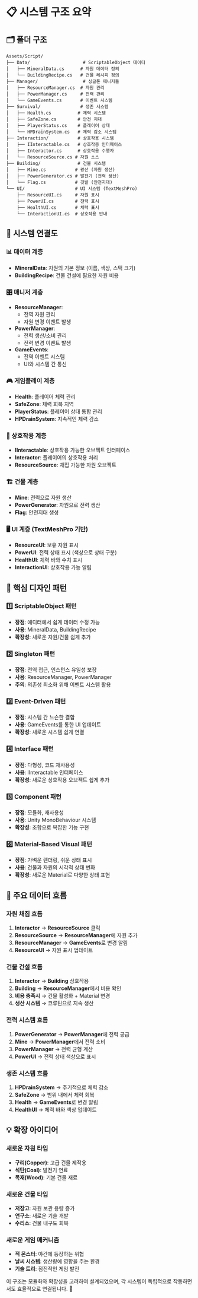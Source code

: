 # 📋 시스템 구조 요약

## 🗂️ 폴더 구조
```
Assets/Script/
├── Data/                    # ScriptableObject 데이터
│   ├── MineralData.cs      # 자원 데이터 정의
│   └── BuildingRecipe.cs   # 건물 레시피 정의
├── Manager/                 # 싱글톤 매니저들
│   ├── ResourceManager.cs  # 자원 관리
│   ├── PowerManager.cs     # 전력 관리
│   └── GameEvents.cs       # 이벤트 시스템
├── Survival/               # 생존 시스템
│   ├── Health.cs          # 체력 시스템
│   ├── SafeZone.cs        # 안전 지대
│   ├── PlayerStatus.cs    # 플레이어 상태
│   └── HPDrainSystem.cs   # 체력 감소 시스템
├── Interaction/           # 상호작용 시스템
│   ├── IInteractable.cs   # 상호작용 인터페이스
│   ├── Interactor.cs      # 상호작용 수행자
│   └── ResourceSource.cs # 자원 소스
├── Building/              # 건물 시스템
│   ├── Mine.cs           # 광산 (자원 생산)
│   ├── PowerGenerator.cs # 발전기 (전력 생산)
│   └── Flag.cs           # 깃발 (안전지대)
└── UI/                   # UI 시스템 (TextMeshPro)
    ├── ResourceUI.cs     # 자원 표시
    ├── PowerUI.cs        # 전력 표시
    ├── HealthUI.cs       # 체력 표시
    └── InteractionUI.cs  # 상호작용 안내
```

## 🔗 시스템 연결도

### 📊 데이터 계층
- **MineralData**: 자원의 기본 정보 (이름, 색상, 스택 크기)
- **BuildingRecipe**: 건물 건설에 필요한 자원 비용

### 🎛️ 매니저 계층
- **ResourceManager**: 
  - 전역 자원 관리
  - 자원 변경 이벤트 발생
- **PowerManager**: 
  - 전력 생산/소비 관리
  - 전력 변경 이벤트 발생
- **GameEvents**: 
  - 전역 이벤트 시스템
  - UI와 시스템 간 통신

### 🎮 게임플레이 계층
- **Health**: 플레이어 체력 관리
- **SafeZone**: 체력 회복 지역
- **PlayerStatus**: 플레이어 상태 통합 관리
- **HPDrainSystem**: 지속적인 체력 감소

### 🤝 상호작용 계층
- **IInteractable**: 상호작용 가능한 오브젝트 인터페이스
- **Interactor**: 플레이어의 상호작용 처리
- **ResourceSource**: 채집 가능한 자원 오브젝트

### 🏗️ 건물 계층
- **Mine**: 전력으로 자원 생산
- **PowerGenerator**: 자원으로 전력 생산  
- **Flag**: 안전지대 생성

### 🖥️ UI 계층 (TextMeshPro 기반)
- **ResourceUI**: 보유 자원 표시
- **PowerUI**: 전력 상태 표시 (색상으로 상태 구분)
- **HealthUI**: 체력 바와 수치 표시
- **InteractionUI**: 상호작용 가능 알림

## 🎯 핵심 디자인 패턴

### 1️⃣ ScriptableObject 패턴
- **장점**: 에디터에서 쉽게 데이터 수정 가능
- **사용**: MineralData, BuildingRecipe
- **확장성**: 새로운 자원/건물 쉽게 추가

### 2️⃣ Singleton 패턴
- **장점**: 전역 접근, 인스턴스 유일성 보장
- **사용**: ResourceManager, PowerManager
- **주의**: 의존성 최소화 위해 이벤트 시스템 활용

### 3️⃣ Event-Driven 패턴
- **장점**: 시스템 간 느슨한 결합
- **사용**: GameEvents를 통한 UI 업데이트
- **확장성**: 새로운 시스템 쉽게 연결

### 4️⃣ Interface 패턴
- **장점**: 다형성, 코드 재사용성
- **사용**: IInteractable 인터페이스
- **확장성**: 새로운 상호작용 오브젝트 쉽게 추가

### 5️⃣ Component 패턴
- **장점**: 모듈화, 재사용성
- **사용**: Unity MonoBehaviour 시스템
- **확장성**: 조합으로 복잡한 기능 구현

### 6️⃣ Material-Based Visual 패턴
- **장점**: 가벼운 렌더링, 쉬운 상태 표시
- **사용**: 건물과 자원의 시각적 상태 변화
- **확장성**: 새로운 Material로 다양한 상태 표현

## 🔄 주요 데이터 흐름

### 자원 채집 흐름
1. **Interactor** → **ResourceSource** 클릭
2. **ResourceSource** → **ResourceManager**에 자원 추가
3. **ResourceManager** → **GameEvents**로 변경 알림
4. **ResourceUI** → 자원 표시 업데이트

### 건물 건설 흐름
1. **Interactor** → **Building** 상호작용
2. **Building** → **ResourceManager**에서 비용 확인
3. **비용 충족시** → 건물 활성화 + Material 변경
4. **생산 시스템** → 코루틴으로 지속 생산

### 전력 시스템 흐름
1. **PowerGenerator** → **PowerManager**에 전력 공급
2. **Mine** → **PowerManager**에서 전력 소비
3. **PowerManager** → 전력 균형 계산
4. **PowerUI** → 전력 상태 색상으로 표시

### 생존 시스템 흐름
1. **HPDrainSystem** → 주기적으로 체력 감소
2. **SafeZone** → 범위 내에서 체력 회복
3. **Health** → **GameEvents**로 변경 알림
4. **HealthUI** → 체력 바와 색상 업데이트

## 💡 확장 아이디어

### 새로운 자원 타입
- **구리(Copper)**: 고급 건물 제작용
- **석탄(Coal)**: 발전기 연료
- **목재(Wood)**: 기본 건물 재료

### 새로운 건물 타입
- **저장고**: 자원 보관 용량 증가
- **연구소**: 새로운 기술 개발
- **수리소**: 건물 내구도 회복

### 새로운 게임 메커니즘
- **적 몬스터**: 야간에 등장하는 위협
- **날씨 시스템**: 생산량에 영향을 주는 환경
- **기술 트리**: 점진적인 게임 발전

이 구조는 모듈화와 확장성을 고려하여 설계되었으며, 각 시스템이 독립적으로 작동하면서도 효율적으로 연결됩니다. 🚀